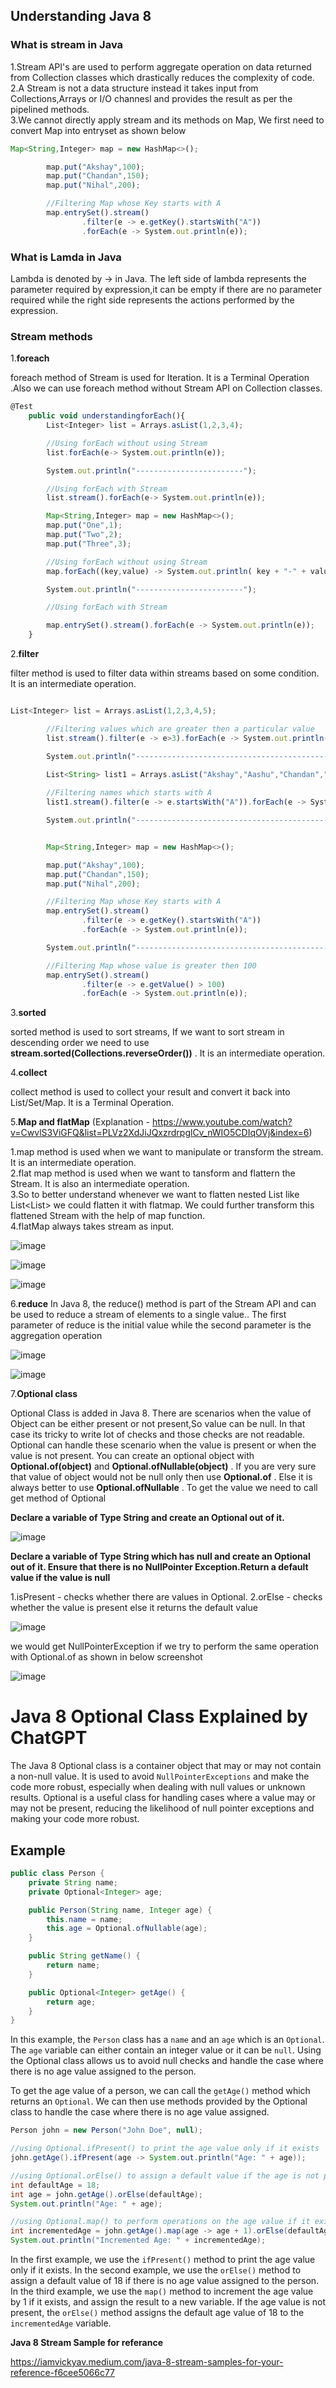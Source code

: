 
## Understanding Java 8

### What is stream in Java

1.Stream API's are used to perform aggregate operation on data returned from Collection classes which drastically reduces the complexity of code.</br>
2.A Stream is not a data structure instead it takes input from Collections,Arrays or I/O channesl and provides the result as per the pipelined methods.</br>
3.We cannot directly apply stream and its methods on Map, We first need to convert Map into entryset as shown below

```js
Map<String,Integer> map = new HashMap<>();

        map.put("Akshay",100);
        map.put("Chandan",150);
        map.put("Nihal",200);

        //Filtering Map whose Key starts with A
        map.entrySet().stream()
                .filter(e -> e.getKey().startsWith("A"))
                .forEach(e -> System.out.println(e));

```

### What is Lamda in Java

Lambda is denoted by -> in Java. The left side of lambda represents the parameter required by expression,it can be empty if there are no parameter required while the right side represents the actions performed by the expression.

### Stream methods

1.**foreach**

foreach method of Stream is used for Iteration. It is a Terminal Operation  .Also we can use foreach method without Stream API on Collection classes. 

```js
@Test
    public void understandingforEach(){
        List<Integer> list = Arrays.asList(1,2,3,4);

        //Using forEach without using Stream
        list.forEach(e-> System.out.println(e));

        System.out.println("------------------------");

        //Using forEach with Stream
        list.stream().forEach(e-> System.out.println(e));

        Map<String,Integer> map = new HashMap<>();
        map.put("One",1);
        map.put("Two",2);
        map.put("Three",3);

        //Using forEach without using Stream
        map.forEach((key,value) -> System.out.println( key + "-" + value ));

        System.out.println("------------------------");

        //Using forEach with Stream

        map.entrySet().stream().forEach(e -> System.out.println(e));
    }

```

2.**filter**

filter method is used to filter data within streams based on some condition. It is an intermediate operation.

```js

List<Integer> list = Arrays.asList(1,2,3,4,5);

        //Filtering values which are greater then a particular value
        list.stream().filter(e -> e>3).forEach(e -> System.out.println(e));

        System.out.println("---------------------------------------------");

        List<String> list1 = Arrays.asList("Akshay","Aashu","Chandan","anurag");
        
        //Filtering names which starts with A
        list1.stream().filter(e -> e.startsWith("A")).forEach(e -> System.out.println(e));

        System.out.println("---------------------------------------------");


        Map<String,Integer> map = new HashMap<>();

        map.put("Akshay",100);
        map.put("Chandan",150);
        map.put("Nihal",200);

        //Filtering Map whose Key starts with A
        map.entrySet().stream()
                .filter(e -> e.getKey().startsWith("A"))
                .forEach(e -> System.out.println(e));

        System.out.println("---------------------------------------------");

        //Filtering Map whose value is greater then 100
        map.entrySet().stream()
                .filter(e -> e.getValue() > 100)
                .forEach(e -> System.out.println(e));


```

3.**sorted**

sorted method is used to sort streams, If we want to sort stream in descending order we need to use **stream.sorted(Collections.reverseOrder())** . It is an intermediate operation.

4.**collect**

collect method is used to collect your result and convert it back into List/Set/Map. It is a Terminal Operation.

5.**Map and flatMap** (Explanation - https://www.youtube.com/watch?v=CwvlS3ViGFQ&list=PLVz2XdJiJQxzrdrpglCv_nWIO5CDIqOVj&index=6)

1.map method is used when we want to manipulate or transform the stream. It is an intermediate operation.</br>
2.flat map method is used when we want to tansform and flattern the Stream. It is also an intermediate operation. </br>
3.So to better understand whenever we want to flatten nested List like List<List<String>> we could flatten it with flatmap. We could further transform this
flattened Stream with the help of map function. </br>
4.flatMap always takes stream as input.       

![image](https://user-images.githubusercontent.com/52998083/212278202-399b0925-47f6-4858-9faa-70e791fa27ef.png)

![image](https://user-images.githubusercontent.com/52998083/212280291-0409d9e7-9c61-4501-9861-346fc29cb470.png)

![image](https://user-images.githubusercontent.com/52998083/212285165-1b9b6cba-edb5-4b47-b8b1-445369f88f8d.png)


6.**reduce**
In Java 8, the reduce() method is part of the Stream API and can be used to reduce a stream of elements to a single value.. The first parameter of reduce is the initial value while the second parameter is the aggregation operation 

![image](https://user-images.githubusercontent.com/52998083/212305999-cfbd24b1-d345-4e2f-bddf-2b066518f870.png)

![image](https://user-images.githubusercontent.com/52998083/212311755-6fa02727-ed34-4fce-af2d-ad01928db9c1.png)

7.**Optional class**

Optional Class is added in Java 8. There are scenarios when the value of Object can be either present or not present,So value can be null. In that case its tricky to write lot of checks and those checks are not readable. Optional can handle these scenario when the value is present or when the value is not present. You can create an optional object with **Optional.of(object)** and **Optional.ofNullable(object)** . If you are very sure that value of object would not be null only then use **Optional.of** . Else it is always better to use **Optional.ofNullable** . To get the value we need to call get method of Optional


**Declare a variable of Type String and create an Optional out of it.**

![image](https://user-images.githubusercontent.com/52998083/212684551-7623349d-bc52-47d0-b111-d3dfc8e65f19.png)

**Declare a variable of Type String which has null and create an Optional out of it. Ensure that there is no NullPointer Exception.Return a default value if
 the value is null**

1.isPresent - checks whether there are values in Optional.
2.orElse - checks whether the value is present else it returns the default value

![image](https://user-images.githubusercontent.com/52998083/212687868-cd3edfe6-3105-40ae-b110-51cb52bd702a.png)

we would get NullPointerException if we try to perform the same operation with Optional.of as shown in below screenshot

![image](https://user-images.githubusercontent.com/52998083/212688351-ad208c75-7ec7-4459-9222-650e1f785329.png)


# Java 8 Optional Class Explained by ChatGPT

The Java 8 Optional class is a container object that may or may not contain a non-null value. It is used to avoid `NullPointerExceptions` and make the code more robust, especially when dealing with null values or unknown results. Optional is a useful class for handling cases where a value may or may not be present, reducing the likelihood of null pointer exceptions and making your code more robust.

## Example

```java
public class Person {
    private String name;
    private Optional<Integer> age;

    public Person(String name, Integer age) {
        this.name = name;
        this.age = Optional.ofNullable(age);
    }

    public String getName() {
        return name;
    }

    public Optional<Integer> getAge() {
        return age;
    }
}
```

In this example, the `Person` class has a `name` and an `age` which is an `Optional`. The `age` variable can either contain an integer value or it can be `null`. Using the Optional class allows us to avoid null checks and handle the case where there is no age value assigned to the person.

To get the age value of a person, we can call the `getAge()` method which returns an `Optional`. We can then use methods provided by the Optional class to handle the case where there is no age value assigned.

```java
Person john = new Person("John Doe", null);

//using Optional.ifPresent() to print the age value only if it exists
john.getAge().ifPresent(age -> System.out.println("Age: " + age));

//using Optional.orElse() to assign a default value if the age is not present
int defaultAge = 18;
int age = john.getAge().orElse(defaultAge);
System.out.println("Age: " + age);

//using Optional.map() to perform operations on the age value if it exists
int incrementedAge = john.getAge().map(age -> age + 1).orElse(defaultAge);
System.out.println("Incremented Age: " + incrementedAge);
```

In the first example, we use the `ifPresent()` method to print the age value only if it exists. In the second example, we use the `orElse()` method to assign a default value of 18 if there is no age value assigned to the person. In the third example, we use the `map()` method to increment the age value by 1 if it exists, and assign the result to a new variable. If the age value is not present, the `orElse()` method assigns the default age value of 18 to the `incrementedAge` variable.


**Java 8 Stream Sample for referance**

https://iamvickyav.medium.com/java-8-stream-samples-for-your-reference-f6cee5066c77





















